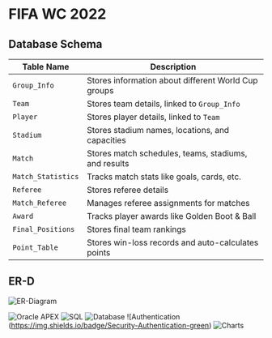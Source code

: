 # FIFA WC 2022

## Database Schema
| Table Name         | Description                                      |
|--------------------|--------------------------------------------------|
| `Group_Info`      | Stores information about different World Cup groups |
| `Team`            | Stores team details, linked to `Group_Info`        |
| `Player`          | Stores player details, linked to `Team`           |
| `Stadium`         | Stores stadium names, locations, and capacities  |
| `Match`           | Stores match schedules, teams, stadiums, and results |
| `Match_Statistics`| Tracks match stats like goals, cards, etc.       |
| `Referee`         | Stores referee details                           |
| `Match_Referee`   | Manages referee assignments for matches          |
| `Award`           | Tracks player awards like Golden Boot & Ball     |
| `Final_Positions` | Stores final team rankings                       |
| `Point_Table`     | Stores win-loss records and auto-calculates points |

## ER-D
![ER-Diagram](https://github.com/user-attachments/assets/4837fc79-8115-4f4e-8c58-fa02098bcb2b)

![Oracle APEX](https://img.shields.io/badge/Platform-Oracle%20APEX-red) ![SQL](https://img.shields.io/badge/Language-SQL-blue) ![Database](https://img.shields.io/badge/Database-Oracle%20DB-lightgrey) ![Authentication (https://img.shields.io/badge/Security-Authentication-green) ![Charts](https://img.shields.io/badge/Feature-Charts%20&%20Reports-purple) 
